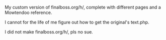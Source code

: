 My custom version of finalboss.org/h/, complete with different pages and a Mowtendoo reference.

I cannot for the life of me figure out how to get the original's text.php.

I did not make finalboss.org/h/, pls no sue.
